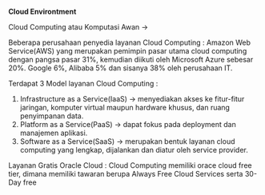 <p><b>Cloud Environtment</b></p>

Cloud Computing atau Komputasi Awan ->

Beberapa perusahaan penyedia layanan Cloud Computing :
Amazon Web Service(AWS) yang merupakan pemimpin pasar utama cloud computing dengan pangsa pasar 31%,
kemudian diikuti oleh Microsoft Azure sebesar 20%. Google 6%, Alibaba 5% dan sisanya 38% oleh perusahaan IT.

Terdapat 3 Model layanan Cloud Computing :

1. Infrastructure as a Service(IaaS) -> menyediakan akses ke fitur-fitur jaringan, komputer virtual maupun
    hardware khusus, dan ruang penyimpanan data.
2. Platform as a Service(PaaS) -> dapat fokus pada deployment dan manajemen aplikasi.
3. Software as a Service(SaaS) -> merupakan bentuk layanan cloud computing yang lengkap, dijalankan dan diatur
    oleh service provider.

Layanan Gratis Oracle Cloud :
Cloud Computing memiliki orace cloud free tier, dimana memiliki tawaran berupa Always Free Cloud Services serta 30-Day free